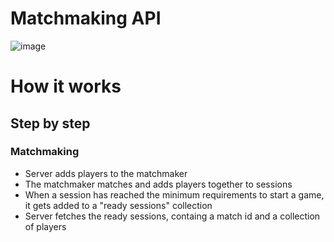 # Matchmaking API

![image](https://user-images.githubusercontent.com/17746816/197415960-9c9f6270-f600-46d0-8f32-46514ebd9b48.png)



# How it works

## Step by step

### Matchmaking

- Server adds players to the matchmaker
- The matchmaker matches and adds players together to sessions
- When a session has reached the minimum requirements to start a game, it gets added to a "ready sessions" collection
- Server fetches the ready sessions, containg a match id and a collection of players
